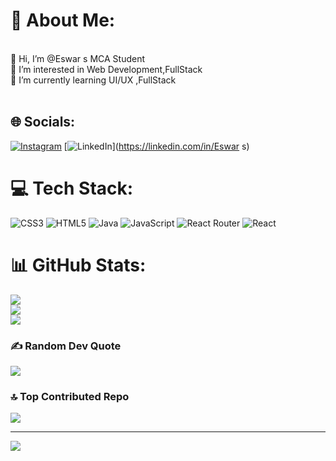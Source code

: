 # 💫 About Me:
<br>👋 Hi, I’m @Eswar s MCA Student<br>👀 I’m interested in Web Development,FullStack <br>🌱 I’m currently learning UI/UX ,FullStack<br><br>


## 🌐 Socials:
[![Instagram](https://img.shields.io/badge/Instagram-%23E4405F.svg?logo=Instagram&logoColor=white)](https://instagram.com/eswar__s) [![LinkedIn](https://img.shields.io/badge/LinkedIn-%230077B5.svg?logo=linkedin&logoColor=white)](https://linkedin.com/in/Eswar s)

# 💻 Tech Stack:
![CSS3](https://img.shields.io/badge/css3-%231572B6.svg?style=for-the-badge&logo=css3&logoColor=white) ![HTML5](https://img.shields.io/badge/html5-%23E34F26.svg?style=for-the-badge&logo=html5&logoColor=white) ![Java](https://img.shields.io/badge/java-%23ED8B00.svg?style=for-the-badge&logo=openjdk&logoColor=white) ![JavaScript](https://img.shields.io/badge/javascript-%23323330.svg?style=for-the-badge&logo=javascript&logoColor=%23F7DF1E) ![React Router](https://img.shields.io/badge/React_Router-CA4245?style=for-the-badge&logo=react-router&logoColor=white) ![React](https://img.shields.io/badge/react-%2320232a.svg?style=for-the-badge&logo=react&logoColor=%2361DAFB)
# 📊 GitHub Stats:
![](https://github-readme-stats.vercel.app/api?username=SEswar10&theme=dark&hide_border=false&include_all_commits=false&count_private=false)<br/>
![](https://github-readme-streak-stats.herokuapp.com/?user=SEswar10&theme=dark&hide_border=false)<br/>
![](https://github-readme-stats.vercel.app/api/top-langs/?username=SEswar10&theme=dark&hide_border=false&include_all_commits=false&count_private=false&layout=compact)

### ✍️ Random Dev Quote
![](https://quotes-github-readme.vercel.app/api?type=horizontal&theme=radical)

### 🔝 Top Contributed Repo
![](https://github-contributor-stats.vercel.app/api?username=SEswar10&limit=5&theme=dark&combine_all_yearly_contributions=true)

---
[![](https://visitcount.itsvg.in/api?id=SEswar10&icon=0&color=0)](https://visitcount.itsvg.in)

<!-- Proudly created with GPRM ( https://gprm.itsvg.in ) -->
